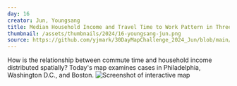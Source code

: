 ```yaml
---
day: 16
creator: Jun, Youngsang
title: Median Household Income and Travel Time to Work Pattern in Three Eastern Cities
thumbnail: /assets/thumbnails/2024/16-youngsang-jun.png
source: https://github.com/yjmark/30DayMapChallenge_2024_Jun/blob/main/Day16_ACS_Income-TimeTravel/Day16_Jun.Rmd
---
```


How is the relationship between commute time and household income distributed spatially? Today's map examines cases in Philadelphia, Washington D.C., and Boston.
![Screenshot of interactive map](assets/thumbnails/2024/16-youngsang-jun.jpg)

